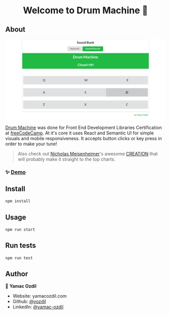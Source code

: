 <h1 align="center">Welcome to Drum Machine 👋</h1>

## About

![alt text](public/app.png)

[Drum Machine](https://csb-wfx43.netlify.app/) was done for Front End Development Libraries Certification at [freeCodeCamp](https://www.freecodecamp.org). At it's core it uses React and Semantic UI for simple visuals and mobile responsiveness. It accepts button clicks or key press in order to make your tune!


> Also check out [Nicholas Meisenheimer](https://github.com/souredoutlook)'s awesome [CREATION](https://youtu.be/cwlLqKxfED4) that will probably make it straight to the top charts.


### ✨ [Demo](https://csb-qk26u.netlify.app/)


## Install

```sh
npm install
```

## Usage

```sh
npm run start
```

## Run tests

```sh
npm run test
```

## Author

👤 **Yamac Ozdil**

- Website: yamacozdil.com
- Github: [@yozdil](https://github.com/yozdil)
- LinkedIn: [@yamac-ozdil](https://linkedin.com/in/yamac-ozdil)
